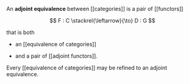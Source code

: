 
An **adjoint equivalence** between [[categories]] is a pair of [[functors]]

$$
  F : C \stackrel{\leftarrow}{\to} D : G
$$

that is both

* an [[equivalence of categories]]

* and a pair of [[adjoint functors]].


Every [[equivalence of categories]] may be refined to an adjoint equivalence.